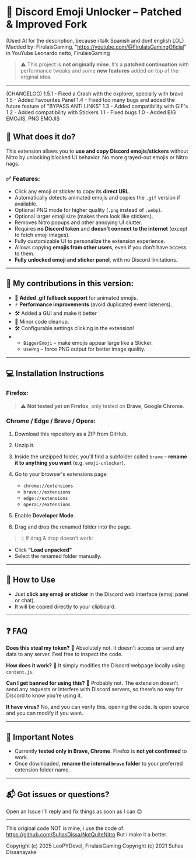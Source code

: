# 💬 Discord Emoji Unlocker – **Patched & Improved Fork**
(Used AI for the description, because i talk Spanish and dont english LOL)
Madded by: FirulaisGaming, "https://youtube.com/@FirulaisGamingOficial" in YouYube
Leonardo netto, FirulaisGaming

> ⚠️ This project is **not originally mine**. It’s a **patched continuation** with performance tweaks and some **new features** added on top of the original idea.

---

(CHANGELOG)
1.5.1 - Fixed a Crash with the explorer, specially with brave
1.5 - Added Favourites Panel
1.4 - Fixed too many bugs and added the future feature of "BYPASS ANTI LINKS"
1.3 - Added compatibility with GIF's
1.2 - Added compatibility with Stickers
1.1 - Fixed bugs
1.0 - Added BIG EMOJIS, PNG EMOJIS

## 🚀 What does it do?

This extension allows you to **use and copy Discord emojis/stickers** without Nitro by unlocking blocked UI behavior. No more grayed-out emojis or Nitro nags.

### ✅ Features:

* Click any emoji or sticker to copy its **direct URL**.
* Automatically detects animated emojis and copies the `.gif` version if available.
* Optional PNG mode for higher quality (`.png` instead of `.webp`).
* Optional larger emoji size (makes them look like stickers).
* Removes Nitro popups and other annoying UI clutter.
* Requires **no Discord token** and **doesn’t connect to the internet** (except to fetch emoji images).
* Fully customizable UI to personalize the extension experience.
* Allows copying **emojis from other users**, even if you don’t have access to them.
* **Fully unlocked emoji and sticker panel**, with no Discord limitations.

---

## 🔧 My contributions in this version:

* 🔄 **Added .gif fallback support** for animated emojis.
* ⚡ **Performance improvements** (avoid duplicated event listeners).
* 🛠️ Added a GUI and make it better
* 🧼 Minor code cleanup.
* 🛠️ Configurable settings clicking in the extension!
* 
  * `BiggerEmoji` – make emojis appear large like a Sticker.
  * `UsePng` – force PNG output for better image quality.

---

## 💻 Installation Instructions

### Firefox:

> ⚠️ **Not tested yet on Firefox**, only tested on **Brave**, **Google Chrome**.

### Chrome / Edge / Brave / Opera:

1. Download this repository as a ZIP from GitHub.
2. Unzip it.
3. Inside the unzipped folder, you'll find a subfolder called `brave` – **rename it to anything you want** (e.g. `emoji-unlocker`).
4. Go to your browser's extensions page:

   * `chrome://extensions`
   * `brave://extensions`
   * `edge://extensions`
   * `opera://extensions`
5. Enable **Developer Mode**.
6. Drag and drop the renamed folder into the page.

> 💡 If drag & drop doesn't work:

* Click **"Load unpacked"**
* Select the renamed folder manually.

---

## 🧪 How to Use

* Just **click any emoji or sticker** in the Discord web interface (emoji panel or chat).
* It will be copied directly to your clipboard.

---

## ❓ FAQ

**Does this steal my token?**
🚫 Absolutely not. It doesn't access or send any data to any server. Feel free to inspect the code.

**How does it work?**
🧠 It simply modifies the Discord webpage locally using `content.js`.

**Can I get banned for using this?**
🤷 Probably not. The extension doesn’t send any requests or interfere with Discord servers, so there’s no way for Discord to know you’re using it.

**It have virus?**
No, and you can verify this, opening the code. Is open source and you can modify if you want.

---

## 📢 Important Notes

* Currently **tested only in Brave, Chrome**. Firefox is **not yet confirmed** to work.
* Once downloaded, **rename the internal `brave` folder** to your preferred extension folder name.

---

## 📬 Got issues or questions?

Open an Issue I'll reply and fix things as soon as I can 😊

---


This original code NOT is mine, i use the code of: https://github.com/SuhasDissa/NotQuiteNitro
But i make it a better.

Copyright (c) 2025 LeoPYDevel, FirulaisGaming
Copyright (c) 2021 Suhas Dissanayake
